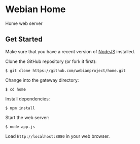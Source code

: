 # Webian Home
Home web server

## Get Started
Make sure that you have a recent version of [NodeJS](https://nodejs.org) installed.

Clone the GitHub repository (or fork it first):

```$ git clone https://github.com/webianproject/home.git```

Change into the gateway directory:

```$ cd home```

Install dependencies:

```$ npm install```

 Start the web server:

```$ node app.js```

Load ```http://localhost:8080``` in your web browser.

